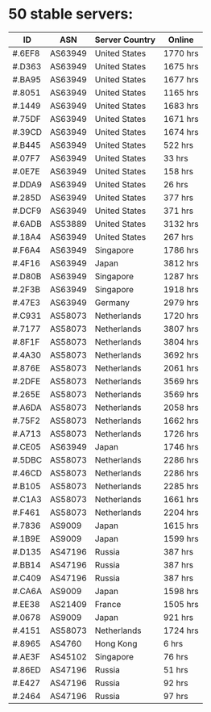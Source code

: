 # 50 stable servers:

| ID | ASN | Server Country | Online |
| ------ | ------ | ------ | ------ |
| #.6EF8 | AS63949 | United States | 1770 hrs |
| #.D363 | AS63949 | United States | 1675 hrs |
| #.BA95 | AS63949 | United States | 1677 hrs |
| #.8051 | AS63949 | United States | 1165 hrs |
| #.1449 | AS63949 | United States | 1683 hrs |
| #.75DF | AS63949 | United States | 1671 hrs |
| #.39CD | AS63949 | United States | 1674 hrs |
| #.B445 | AS63949 | United States | 522 hrs |
| #.07F7 | AS63949 | United States | 33 hrs |
| #.0E7E | AS63949 | United States | 158 hrs |
| #.DDA9 | AS63949 | United States | 26 hrs |
| #.285D | AS63949 | United States | 377 hrs |
| #.DCF9 | AS63949 | United States | 371 hrs |
| #.6ADB | AS53889 | United States | 3132 hrs |
| #.18A4 | AS63949 | United States | 267 hrs |
| #.F6A4 | AS63949 | Singapore | 1786 hrs |
| #.4F16 | AS63949 | Japan | 3812 hrs |
| #.D80B | AS63949 | Singapore | 1287 hrs |
| #.2F3B | AS63949 | Singapore | 1918 hrs |
| #.47E3 | AS63949 | Germany | 2979 hrs |
| #.C931 | AS58073 | Netherlands | 1720 hrs |
| #.7177 | AS58073 | Netherlands | 3807 hrs |
| #.8F1F | AS58073 | Netherlands | 3804 hrs |
| #.4A30 | AS58073 | Netherlands | 3692 hrs |
| #.876E | AS58073 | Netherlands | 2061 hrs |
| #.2DFE | AS58073 | Netherlands | 3569 hrs |
| #.265E | AS58073 | Netherlands | 3569 hrs |
| #.A6DA | AS58073 | Netherlands | 2058 hrs |
| #.75F2 | AS58073 | Netherlands | 1662 hrs |
| #.A713 | AS58073 | Netherlands | 1726 hrs |
| #.CE05 | AS63949 | Japan | 1746 hrs |
| #.5DBC | AS58073 | Netherlands | 2286 hrs |
| #.46CD | AS58073 | Netherlands | 2286 hrs |
| #.B105 | AS58073 | Netherlands | 2285 hrs |
| #.C1A3 | AS58073 | Netherlands | 1661 hrs |
| #.F461 | AS58073 | Netherlands | 2204 hrs |
| #.7836 | AS9009 | Japan | 1615 hrs |
| #.1B9E | AS9009 | Japan | 1599 hrs |
| #.D135 | AS47196 | Russia | 387 hrs |
| #.BB14 | AS47196 | Russia | 387 hrs |
| #.C409 | AS47196 | Russia | 387 hrs |
| #.CA6A | AS9009 | Japan | 1598 hrs |
| #.EE38 | AS21409 | France | 1505 hrs |
| #.0678 | AS9009 | Japan | 921 hrs |
| #.4151 | AS58073 | Netherlands | 1724 hrs |
| #.8965 | AS4760 | Hong Kong | 6 hrs |
| #.AE3F | AS45102 | Singapore | 76 hrs |
| #.86ED | AS47196 | Russia | 51 hrs |
| #.E427 | AS47196 | Russia | 92 hrs |
| #.2464 | AS47196 | Russia | 97 hrs |

